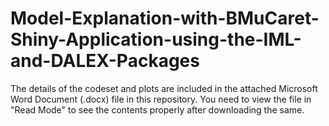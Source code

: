 # Model-Explanation-with-BMuCaret-Shiny-Application-using-the-IML-and-DALEX-Packages

The details of the codeset and plots are included in the attached Microsoft Word Document (.docx) file in this repository. 
You need to view the file in "Read Mode" to see the contents properly after downloading the same.
